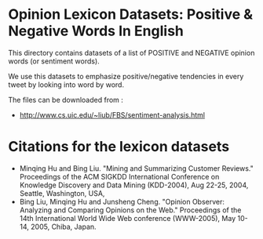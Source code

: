 # Opinion Lexicon Datasets: Positive & Negative Words In English
This directory contains datasets of a list of POSITIVE and NEGATIVE opinion words (or sentiment words).

We use this datasets to emphasize positive/negative tendencies in every tweet by looking into word by word.

The files can be downloaded from :
* http://www.cs.uic.edu/~liub/FBS/sentiment-analysis.html

# Citations for the lexicon datasets

* Minqing Hu and Bing Liu. "Mining and Summarizing Customer Reviews." 
    Proceedings of the ACM SIGKDD International Conference on Knowledge 
    Discovery and Data Mining (KDD-2004), Aug 22-25, 2004, Seattle, 
    Washington, USA, 
* Bing Liu, Minqing Hu and Junsheng Cheng. "Opinion Observer: Analyzing 
    and Comparing Opinions on the Web." Proceedings of the 14th 
    International World Wide Web conference (WWW-2005), May 10-14, 
    2005, Chiba, Japan.